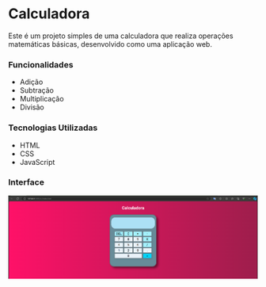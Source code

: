 
# Calculadora
Este é um projeto simples de uma calculadora que realiza operações matemáticas básicas, desenvolvido como uma aplicação web.

### Funcionalidades
- Adição
- Subtração
- Multiplicação
- Divisão

### Tecnologias Utilizadas
- HTML
- CSS
- JavaScript

### Interface

<img src="https://github.com/KauanHerbst/santander-coders-calculadora/blob/main/public/image_calculadora.png?raw=true">